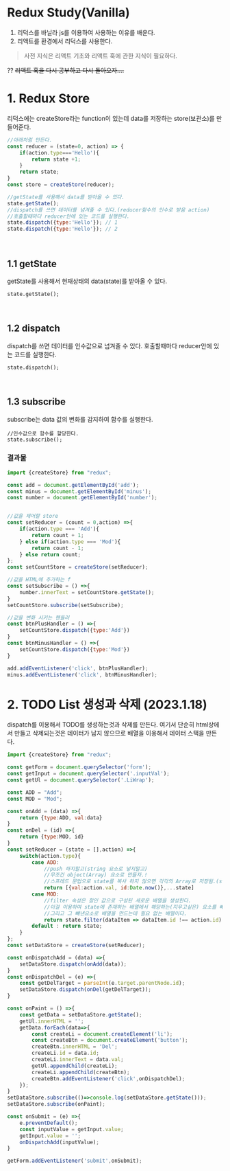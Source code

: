 # Redux Study(Vanilla)
1. 리덕스를 바닐라 js를 이용하여 사용하는 이유를 배운다.
2. 리액트를 환경에서 리덕스를 사용한다.

> 사전 지식은 리액트 기초와 리액트 훅에 관한 지식이 필요하다.

?? ~~리액트 훅을 다시 공부하고 다시 돌아오자....~~

# 1. Redux Store
리덕스에는 createStore라는 function이 있는데 data를 저장하는 store(보관소)를 만들어준다.

```js
//아래처럼 만든다.
const reducer = (state=0, action) => {
    if(action.type==='Hello'){
        return state +1;
    }
    return state;
}
const store = createStore(reducer);

//getState를 사용해서 data를 받아올 수 있다.
state.getState();
//dispatch를 쓰면 데이터를 넘겨줄 수 있다.(reducer함수의 인수로 받음 action)
//호출할때마다 reducer안에 있는 코드를 실행한다.
state.dispatch({type:'Hello'}); // 1
state.dispatch({type:'Hello'}); // 2
```
<br>

## 1.1 getState
getState를 사용해서 현재상태의 data(state)를 받아올 수 있다.

```
state.getState();
```

<br>

## 1.2 dispatch
dispatch를 쓰면 데이터를 인수값으로 넘겨줄 수 있다. 호출할때마다 reducer안에 있는 코드를 실행한다.

```
state.dispatch();
```

<br>

## 1.3 subscribe
subscribe는 data 값의 변화를 감지하여 함수를 실행한다.

```
//인수값으로 함수를 할당한다.
state.subscribe();
```

### 결과물
```js
import {createStore} from "redux";

const add = document.getElementById('add');
const minus = document.getElementById('minus');
const number = document.getElementById('number');


//값을 제어할 store
const setReducer = (count = 0,action) =>{
    if(action.type === 'Add'){
        return count + 1;
    } else if(action.type === 'Mod'){
        return count - 1;
    } else return count;
};
const setCountStore = createStore(setReducer);

//값을 HTML에 추가하는 f
const setSubscribe = () =>{
    number.innerText = setCountStore.getState();
}
setCountStore.subscribe(setSubscribe);

//값을 변화 시키는 핸들러
const btnPlusHandler = () =>{
    setCountStore.dispatch({type:'Add'})
}
const btnMinusHandler = () =>{
    setCountStore.dispatch({type:'Mod'})
}

add.addEventListener('click', btnPlusHandler);
minus.addEventListener('click', btnMinusHandler);
```

# 2. TODO List 생성과 삭제 (2023.1.18)
dispatch를 이용해서 TODO를 생성하는것과 삭제를 만든다.
여기서 단순히 html상에서 만들고 삭제되는것은 데이터가 남지 않으므로
배열을 이용해서 데이터 스택을 만든다.

```js
import {createStore} from "redux";

const getForm = document.querySelector('form');
const getInput = document.querySelector('.inputVal');
const getUl = document.querySelector('.LiWrap');

const ADD = "Add";
const MOD = "Mod";

const onAdd = (data) =>{
    return {type:ADD, val:data}
}
const onDel = (id) =>{
    return {type:MOD, id}
}
const setReducer = (state = [],action) =>{
    switch(action.type){
        case ADD:
            //push 하지말고(string 요소로 넣지말고)
            //무조건 object(Array) 요소로 만들자.!
            //스프레드 문법으로 state를 복사 하지 않으면 각각의 Array로 저장됨.(state로 데이터 스택을 쌓을수있다.)
            return [{val:action.val, id:Date.now()},...state]
        case MOD:
            //filter 속성은 참인 값으로 구성된 새로운 배열을 생성한다.
            //이걸 이용하여 state에 존재하는 배열에서 해당하는(지우고싶은) 요소를 빼낸다.
            //그리고 그 뺴낸요소로 배열을 만드는데 필요 없는 배열이다.
            return state.filter(dataItem => dataItem.id !== action.id)
        default : return state;
    }
};
const setDataStore = createStore(setReducer);

const onDispatchAdd = (data) =>{
    setDataStore.dispatch(onAdd(data));
}
const onDispatchDel = (e) =>{
    const getDelTarget = parseInt(e.target.parentNode.id);
    setDataStore.dispatch(onDel(getDelTarget));
}

const onPaint = () =>{
    const getData = setDataStore.getState();
    getUl.innerHTML = '';
    getData.forEach(data=>{
        const createLi = document.createElement('li');
        const createBtn = document.createElement('button');
        createBtn.innerHTML = 'Del';
        createLi.id = data.id;
        createLi.innerText = data.val;
        getUl.appendChild(createLi);
        createLi.appendChild(createBtn);
        createBtn.addEventListener('click',onDispatchDel);
    });
}
setDataStore.subscribe(()=>console.log(setDataStore.getState()));
setDataStore.subscribe(onPaint);

const onSubmit = (e) =>{
    e.preventDefault();
    const inputValue = getInput.value;
    getInput.value = '';
    onDispatchAdd(inputValue);
}

getForm.addEventListener('submit',onSubmit);
```